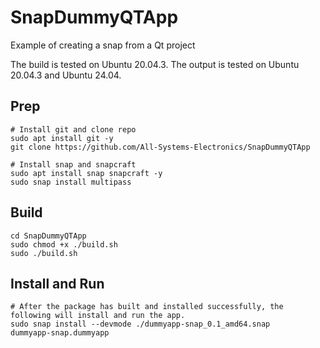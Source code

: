 # SnapDummyQTApp
Example of creating a snap from a Qt project

The build is tested on Ubuntu 20.04.3.
The output is tested on Ubuntu 20.04.3 and Ubuntu 24.04.
## Prep
```
# Install git and clone repo
sudo apt install git -y
git clone https://github.com/All-Systems-Electronics/SnapDummyQTApp

# Install snap and snapcraft
sudo apt install snap snapcraft -y
sudo snap install multipass
```
## Build
```
cd SnapDummyQTApp
sudo chmod +x ./build.sh
sudo ./build.sh
```
## Install and Run
```
# After the package has built and installed successfully, the following will install and run the app.
sudo snap install --devmode ./dummyapp-snap_0.1_amd64.snap
dummyapp-snap.dummyapp
```
